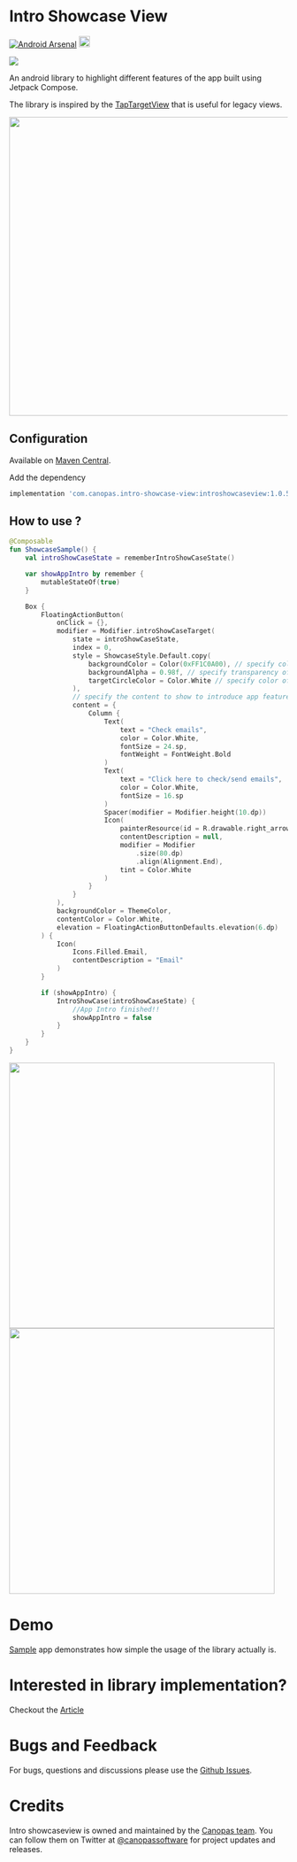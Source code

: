# Intro Showcase View
[![Android Arsenal]( https://img.shields.io/badge/Android%20Arsenal-Intro--showcase--view-green.svg?style=flat )]( https://android-arsenal.com/details/1/8387 )
<img alt="Badge" height="20px" src="https://androidweekly.net/issues/issue-506/badge">


<img src="assets/4-%20intro%20showcase.jpg" />


An android library to highlight different features of the app built using Jetpack Compose.

The library is inspired by the [TapTargetView](https://github.com/KeepSafe/TapTargetView) that is useful for legacy views.


<img src="assets/main_intro.gif" height="540" />

## Configuration

Available on [Maven Central](https://search.maven.org/artifact/com.canopas.intro-showcase-view/introshowcaseview).

Add the dependency
```gradle
implementation 'com.canopas.intro-showcase-view:introshowcaseview:1.0.5'
```

## How to use ?
```kotlin
@Composable
fun ShowcaseSample() {
    val introShowCaseState = rememberIntroShowCaseState()

    var showAppIntro by remember {
        mutableStateOf(true)
    }

    Box {
        FloatingActionButton(
            onClick = {},
            modifier = Modifier.introShowCaseTarget(
                state = introShowCaseState,
                index = 0,
                style = ShowcaseStyle.Default.copy(
                    backgroundColor = Color(0xFF1C0A00), // specify color of background
                    backgroundAlpha = 0.98f, // specify transparency of background
                    targetCircleColor = Color.White // specify color of target circle
                ),
                // specify the content to show to introduce app feature
                content = {
                    Column {
                        Text(
                            text = "Check emails",
                            color = Color.White,
                            fontSize = 24.sp,
                            fontWeight = FontWeight.Bold
                        )
                        Text(
                            text = "Click here to check/send emails",
                            color = Color.White,
                            fontSize = 16.sp
                        )
                        Spacer(modifier = Modifier.height(10.dp))
                        Icon(
                            painterResource(id = R.drawable.right_arrow),
                            contentDescription = null,
                            modifier = Modifier
                                .size(80.dp)
                                .align(Alignment.End),
                            tint = Color.White
                        )
                    }
                }
            ),
            backgroundColor = ThemeColor,
            contentColor = Color.White,
            elevation = FloatingActionButtonDefaults.elevation(6.dp)
        ) {
            Icon(
                Icons.Filled.Email,
                contentDescription = "Email"
            )
        }

        if (showAppIntro) {
            IntroShowCase(introShowCaseState) {
                //App Intro finished!!
                showAppIntro = false
            }
        }
    }
}
```
<img src="assets/intro2.gif" height="480" />
<img src="assets/intro3.gif" height="480" />

# Demo
[Sample](https://github.com/canopas/Intro-showcase-view/tree/master/app) app demonstrates how simple the usage of the library actually is.

# Interested in library implementation?
Checkout the [Article](https://blog.canopas.com/intro-showcase-view-in-jetpack-compose-ac044cd3bf28)

# Bugs and Feedback
For bugs, questions and discussions please use the [Github Issues](https://github.com/canopas/JetTapTarget/issues).

# Credits

Intro showcaseview is owned and maintained by the [Canopas team](https://canopas.com/). You can follow them on Twitter at [@canopassoftware](https://twitter.com/canopassoftware) for project updates and releases.
